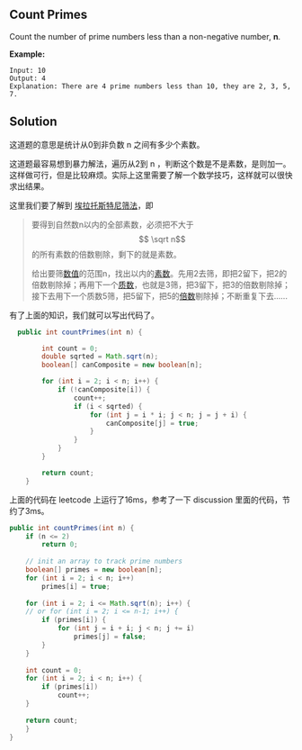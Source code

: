 ## Count Primes

Count the number of prime numbers less than a non-negative number, **n**.

**Example:**

```
Input: 10
Output: 4
Explanation: There are 4 prime numbers less than 10, they are 2, 3, 5, 7.
```

## Solution

这道题的意思是统计从0到非负数 n 之间有多少个素数。

这道题最容易想到暴力解法，遍历从2到 n ，判断这个数是不是素数，是则加一。这样做可行，但是比较麻烦。实际上这里需要了解一个数学技巧，这样就可以很快求出结果。

这里我们要了解到 [埃拉托斯特尼筛法](https://baike.baidu.com/item/%E5%9F%83%E6%8B%89%E6%89%98%E6%96%AF%E7%89%B9%E5%B0%BC%E7%AD%9B%E6%B3%95)，即

> 要得到自然数n以内的全部素数，必须把不大于 $$ \sqrt n$$ 的所有素数的倍数剔除，剩下的就是素数。
>
> 给出要筛[数值](https://baike.baidu.com/item/%E6%95%B0%E5%80%BC)的范围n，找出以内的[素数](https://baike.baidu.com/item/%E7%B4%A0%E6%95%B0)。先用2去筛，即把2留下，把2的倍数剔除掉；再用下一个[质数](https://baike.baidu.com/item/%E8%B4%A8%E6%95%B0)，也就是3筛，把3留下，把3的倍数剔除掉；接下去用下一个质数5筛，把5留下，把5的[倍数](https://baike.baidu.com/item/%E5%80%8D%E6%95%B0)剔除掉；不断重复下去......

有了上面的知识，我们就可以写出代码了。

```java
  public int countPrimes(int n) {

        int count = 0;
        double sqrted = Math.sqrt(n);
        boolean[] canComposite = new boolean[n];

        for (int i = 2; i < n; i++) {
            if (!canComposite[i]) {
                count++;
                if (i < sqrted) {
                    for (int j = i * i; j < n; j = j + i) {
                        canComposite[j] = true;
                    }
                }
            }
        }

        return count;
    }
```

上面的代码在 leetcode 上运行了16ms，参考了一下 discussion 里面的代码，节约了3ms。

```java
public int countPrimes(int n) {
    if (n <= 2)
	    return 0;
 
	// init an array to track prime numbers
	boolean[] primes = new boolean[n];
	for (int i = 2; i < n; i++)
		primes[i] = true;
 
	for (int i = 2; i <= Math.sqrt(n); i++) {
	// or for (int i = 2; i <= n-1; i++) {
		if (primes[i]) {
			for (int j = i + i; j < n; j += i)
				primes[j] = false;
		}
	}
 
	int count = 0;
	for (int i = 2; i < n; i++) {
		if (primes[i])
			count++;
	}
 
	return count;
    }
}
```

